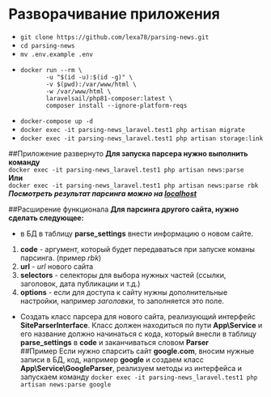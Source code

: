 # Разворачивание приложения

- `git clone https://github.com/lexa78/parsing-news.git`
- `cd parsing-news`
- `mv .env.example .env`
- ```
  docker run --rm \
         -u "$(id -u):$(id -g)" \
         -v $(pwd):/var/www/html \
         -w /var/www/html \
         laravelsail/php81-composer:latest \
         composer install --ignore-platform-reqs
  ```
- `docker-compose up -d`
- `docker exec -it parsing-news_laravel.test1 php artisan migrate`
- `docker exec -it parsing-news_laravel.test1 php artisan storage:link`

##Приложение развернуто
**Для запуска парсера нужно выполнить команду**\
`docker exec -it parsing-news_laravel.test1 php artisan news:parse`\
**Или**\
`docker exec -it parsing-news_laravel.test1 php artisan news:parse rbk`
\
***Посмотреть результат парсинга можно на [localhost](http://localhost/)***

##Расширение функционала
**Для парсинга другого сайта, нужно сделать следующее:**
* в БД в таблицу **parse_settings** внести информацию о новом сайте.
1. **code** - аргумент, который будет передаваться при запуске команы парсинга. (пример *rbk*)
2. **url** - *url* нового сайта
3. **selectors** - селекторы для выбора нужных частей (ссылки, заголовок, дата публикации и т.д.)
4. **options** - если для доступа к сайту нужны дополнительные настройки, например *заголовки*, то заполняется это поле.
* Создать класс парсера для нового сайта, реализующий интерфейс **SiteParserInterface**. Класс должен находиться по пути 
**App\Service** и его название должно начинаться с кода, который внесли в таблицу **parse_settings** в **code** и 
заканчиваться словом **Parser**
\
##Пример
Если нужно спарсить сайт **google.com**, вносим нужные записи в БД, код, например **google** и создаем класс 
**App\Service\GoogleParser**, реализуем методы из интерфейса и запускаем команду
```docker exec -it parsing-news_laravel.test1 php artisan news:parse google```
